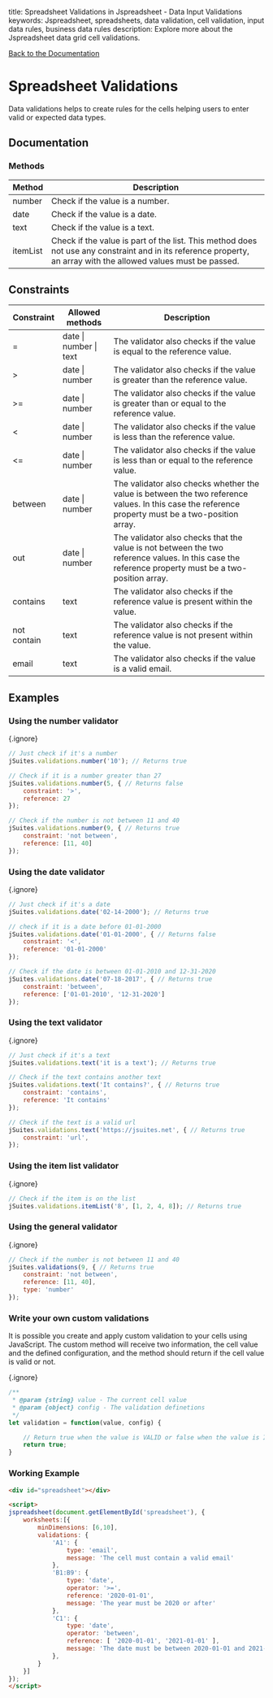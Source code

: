 title: Spreadsheet Validations in Jspreadsheet - Data Input Validations
keywords: Jspreadsheet, spreadsheets, data validation, cell validation, input data rules, business data rules
description: Explore more about the Jspreadsheet data grid cell validations.

[Back to the Documentation](/docs/v8 "Back to the documentation section")

# Spreadsheet Validations

Data validations helps to create rules for the cells helping users to enter valid or expected data types. 

## Documentation

### Methods

| Method   | Description                                                                                                                                                     |
| ---------|-----------------------------------------------------------------------------------------------------------------------------------------------------------------|
| number   | Check if the value is a number.                                                                                                                                 |
| date     | Check if the value is a date.                                                                                                                                   |
| text     | Check if the value is a text.                                                                                                                                   |
| itemList | Check if the value is part of the list. This method does not use any constraint and in its reference property, an array with the allowed values must be passed. |

  

## Constraints

| Constraint  | Allowed methods          | Description                                                                                                                                         |
| ------------|--------------------------|-----------------------------------------------------------------------------------------------------------------------------------------------------|
| =           | date \| number \| text | The validator also checks if the value is equal to the reference value.                                                                             |
| >           | date \| number          | The validator also checks if the value is greater than the reference value.                                                                         |
| >=          | date \| number          | The validator also checks if the value is greater than or equal to the reference value.                                                             |
| <           | date \| number          | The validator also checks if the value is less than the reference value.                                                                            |
| <=          | date \| number          | The validator also checks if the value is less than or equal to the reference value.                                                                |
| between     | date \| number          | The validator also checks whether the value is between the two reference values. In this case the reference property must be a two-position array.  |
| out         | date \| number          | The validator also checks that the value is not between the two reference values. In this case the reference property must be a two-position array. |
| contains    | text                     | The validator also checks if the reference value is present within the value.                                                                       |
| not contain | text                     | The validator also checks if the reference value is not present within the value.                                                                   |
| email       | text                     | The validator also checks if the value is a valid email.                                                                                            |

  

## Examples

### Using the number validator

{.ignore}
```javascript
// Just check if it's a number
jSuites.validations.number('10'); // Returns true

// Check if it is a number greater than 27
jSuites.validations.number(5, { // Returns false
    constraint: '>',
    reference: 27
});

// Check if the number is not between 11 and 40
jSuites.validations.number(9, { // Returns true
    constraint: 'not between',
    reference: [11, 40]
});
```
 

### Using the date validator

{.ignore}
```javascript
// Just check if it's a date
jSuites.validations.date('02-14-2000'); // Returns true

// check if it is a date before 01-01-2000
jSuites.validations.date('01-01-2000', { // Returns false
    constraint: '<',
    reference: '01-01-2000'
});

// Check if the date is between 01-01-2010 and 12-31-2020
jSuites.validations.date('07-18-2017', { // Returns true
    constraint: 'between',
    reference: ['01-01-2010', '12-31-2020']
});
```
 

### Using the text validator


{.ignore}
```javascript
// Just check if it's a text
jSuites.validations.text('it is a text'); // Returns true

// Check if the text contains another text
jSuites.validations.text('It contains?', { // Returns true
    constraint: 'contains',
    reference: 'It contains'
});

// Check if the text is a valid url
jSuites.validations.text('https://jsuites.net', { // Returns true
    constraint: 'url',
});
```
 

### Using the item list validator


{.ignore}
```javascript
// Check if the item is on the list
jSuites.validations.itemList('8', [1, 2, 4, 8]); // Returns true
```
 

### Using the general validator


{.ignore}
```javascript
// Check if the number is not between 11 and 40
jSuites.validations(9, { // Returns true
    constraint: 'not between',
    reference: [11, 40],
    type: 'number'
});
```
 

### Write your own custom validations

It is possible you create and apply custom validation to your cells using JavaScript. The custom method will receive two information, the cell value and the defined configuration, and the method should return if the cell value is valid or not. 

{.ignore}
```javascript
/**
 * @param {string} value - The current cell value
 * @param {object} config - The validation definetions
 */
let validation = function(value, config) {

    // Return true when the value is VALID or false when the value is INVALID
    return true;
}
```
  

### Working Example

```html
<div id="spreadsheet"></div>

<script>
jspreadsheet(document.getElementById('spreadsheet'), {
    worksheets:[{
        minDimensions: [6,10],
        validations: {
            'A1': {
                type: 'email',
                message: 'The cell must contain a valid email'
            },
            'B1:B9': {
                type: 'date',
                operator: '>=',
                reference: '2020-01-01',
                message: 'The year must be 2020 or after'
            },
            'C1': {
                type: 'date',
                operator: 'between',
                reference: [ '2020-01-01', '2021-01-01' ],
                message: 'The date must be between 2020-01-01 and 2021-01-01'
            },
        }
    }]
});
</script>
```
 
